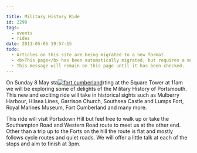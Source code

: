 ```yaml
---

title: Military History Ride
id: 2298
tags:
  - events
  - rides
date: 2011-05-05 19:57:15
todo:
  - Articles on this site are being migrated to a new format.
  - <b>This page</b> has been automatically migrated, but requires a manual check-&amp;-tune to ensure the format and links all work as expected.
  - This message will remain on this page until it has been checked.
---
```


On Sunday 8 May sta[![fort cumberland](/assets/fort-cumberland1-150x80.jpg)](http://www.pompeybug.co.uk/2011/05/military-history-ride/fort-cumberland-2/)rting at the Square Tower at 11am we will be exploring some of delights of the Military History of Portsmouth. This new and exciting ride will take in historical sights such as Mulberry Harbour, Hilsea Lines, Garrison Church, Southsea Castle and Lumps Fort, Royal Marines Museum, Fort Cumberland and many more.

This ride will visit Portsdown Hill but feel free to walk up or take the Southampton Road and Western Road route to meet us at the other end. Other than a trip up to the Forts on the hill the route is flat and mostly follows cycle routes and quiet roads. We will offer a little talk at each of the stops and aim to finish at 3pm.